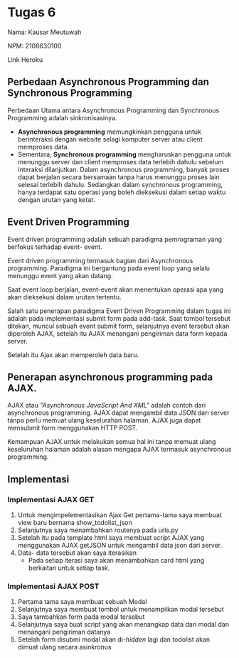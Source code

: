 # Tugas 6

Nama: Kausar Meutuwah

NPM: 2106630100

Link Heroku

## Perbedaan Asynchronous Programming dan Synchronous Programming

Perbedaan Utama antara Asynchronous Programming dan Synchronous Programming adalah sinkronisasinya. 
- **Asynchronous programming** memungkinkan pengguna untuk berinteraksi dengan website selagi komputer server atau client
memproses data. 
- Sementara, **Synchronous programming** mengharuskan pengguna untuk menunggu server dan client memproses data terlebih
dahulu sebelum interaksi dilanjutkan. Dalam asynchronous programming, banyak proses dapat berjalan secara bersamaan
tanpa harus menunggu proses lain selesai terlebih dahulu. Sedangkan dalam synchronous programming, hanya terdapat satu
operasi yang boleh dieksekusi dalam setiap waktu dengan urutan yang ketat.

## Event Driven Programming

Event driven programming adalah sebuah paradigma pemrograman yang berfokus terhadap event- event. 

Event driven programming termasuk bagian dari Asynchronous programming. 
Paradigma ini bergantung pada event loop yang selalu menunggu
event yang akan datang. 

Saat event loop berjalan, event-event akan menentukan operasi apa yang akan dieksekusi dalam
urutan tertentu.

Salah satu penerapan paradigma Event Driven Programming dalam tugas ini adalah pada implementasi submit form pada add-task. 
Saat tombol tersebut ditekan, muncul sebuah event submit form, selanjutnya event tersebut akan diperoleh AJAX, setelah itu AJAX menangani pengiriman data form kepada server.

Setelah itu Ajax akan memperoleh data baru.

## Penerapan asynchronous programming pada AJAX.

AJAX atau *"Asynchronous JavaScript And XML"* adalah contoh dari  asynchronous programming.
AJAX dapat mengambil data JSON dari server tanpa perlu memuat ulang keselurahan halaman.
AJAX juga dapat mensubmit form menggunakan HTTP POST.

Kemampuan AJAX untuk melakukan semua hal ini tanpa memuat ulang keseluruhan halaman adalah alasan mengapa AJAX termasuk asynchronous programming.

## Implementasi

### Implementasi AJAX GET

1. Untuk mengimpelementasikan Ajax Get pertama-tama saya membuat view baru bernama show_todolist_json
2. Selanjutnya saya menambahkan routenya pada urls.py
3. Setelah itu pada template html saya membuat script AJAX yang menggunakan AJAX getJSON untuk mengambil data json dari server. 
4. Data- data tersebut akan saya iterasikan 
   - Pada setiap iterasi saya akan menambahkan card html yang berkaitan untuk setiap task.

### Implementasi AJAX POST

1. Pertama tama saya membuat sebuah Modal
2. Selanjutnya saya membuat tombol untuk menampilkan modal tersebut
3. Saya tambahkan form pada modal tersebut
4. Selanjutnya saya buat script yang akan menangkap data dari modal dan menangani pengiriman datanya
5. Setelah form disubmi modal akan di-_hidden_ lagi dan todolist akan dimuat ulang secara asinkronus





